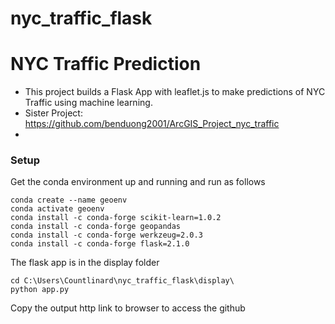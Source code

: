 # nyc_traffic_flask

# NYC Traffic Prediction 
* This project builds a Flask App with leaflet.js to make predictions of NYC Traffic using machine learning.
* Sister Project: https://github.com/benduong2001/ArcGIS_Project_nyc_traffic
* 


### Setup



Get the conda environment up and running and run as follows
```
conda create --name geoenv
conda activate geoenv
conda install -c conda-forge scikit-learn=1.0.2
conda install -c conda-forge geopandas
conda install -c conda-forge werkzeug=2.0.3
conda install -c conda-forge flask=2.1.0
```
The flask app is in the display folder
```
cd C:\Users\Countlinard\nyc_traffic_flask\display\
python app.py
```
Copy the output http link to browser to access the github


